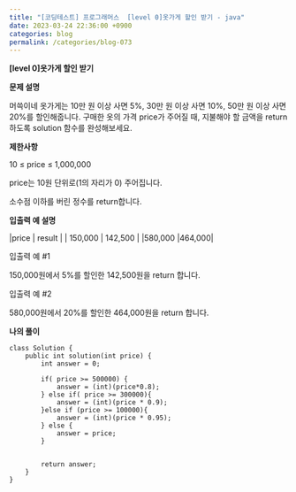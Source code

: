 ```yaml
---
title: "[코딩테스트] 프로그래머스  [level 0]옷가게 할인 받기 - java"
date: 2023-03-24 22:36:00 +0900
categories: blog
permalink: /categories/blog-073
---
```



**[level 0]옷가게 할인 받기**



**문제 설명**

머쓱이네 옷가게는 10만 원 이상 사면 5%, 30만 원 이상 사면 10%, 50만 원 이상 사면 20%를 할인해줍니다.
구매한 옷의 가격 price가 주어질 때, 지불해야 할 금액을 return 하도록 solution 함수를 완성해보세요.



**제한사항**

10 ≤ price ≤ 1,000,000

price는 10원 단위로(1의 자리가 0) 주어집니다.

소수점 이하를 버린 정수를 return합니다.


**입출력 예 설명**

|price | result |
| 150,000	 |  142,500 |
|580,000 |464,000|




입출력 예 #1

150,000원에서 5%를 할인한 142,500원을 return 합니다.

입출력 예 #2

580,000원에서 20%를 할인한 464,000원을 return 합니다.

**나의 풀이**

```
class Solution {
    public int solution(int price) {
        int answer = 0;
        
        if( price >= 500000) {
            answer = (int)(price*0.8);
        } else if( price >= 300000){
            answer = (int)(price * 0.9);
        }else if (price >= 100000){
            answer = (int)(price * 0.95);
        } else {
            answer = price;
        }
        
        
        return answer;
    }
}

```


